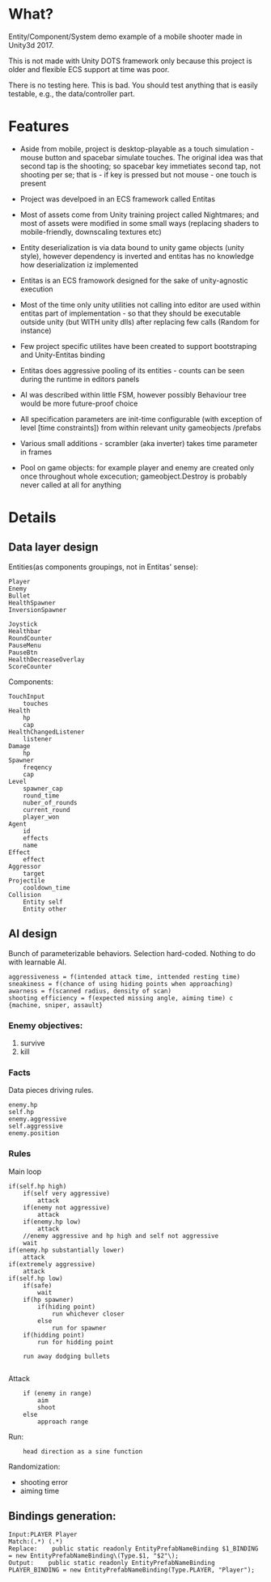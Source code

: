 # What?
Entity/Component/System demo example of a mobile shooter made in Unity3d 2017.

This is not made with Unity DOTS framework only because this project is older and
flexible ECS support at time was poor.

There is no testing here. This is bad. You should test anything that is easily testable, e.g., the data/controller part.

# Features

- Aside from mobile, project is desktop-playable as a touch simulation - mouse button and spacebar simulate touches. The original idea was that second tap is the shooting; so spacebar key immetiates second tap, not shooting per se;
that is - if key is pressed but not mouse - one touch is present

- Project was develpoed in an ECS framework called Entitas

- Most of assets come from Unity training project called Nightmares; and most of assets were modified in some small ways (replacing shaders to mobile-friendly, downscaling textures etc)

- Entity deserialization is via data bound to unity game objects (unity style), however dependency is inverted and entitas has no knowledge how deserialization iz implemented

- Entitas is an ECS framowork designed for the sake of unity-agnostic execution

- Most of the time only unity utilities not calling into editor are used within entitas part of implementation - so that they should be executable outside unity (but WITH unity dlls) after replacing few calls (Random for instance)

- Few project specific utilites have been created to support bootstraping and Unity-Entitas binding 

- Entitas does aggressive pooling of its entities - counts can be seen during the runtime in editors panels

- AI was described within little FSM, however possibly Behaviour tree would be more future-proof choice

- All specification parameters are init-time configurable (with exception of level [time constraints]) from within relevant unity gameobjects /prefabs

- Various small additions - scrambler (aka inverter) takes time parameter in frames

- Pool on game objects: for example player and enemy are created only once throughout whole excecution; gameobject.Destroy is probably never called at all for anything

# Details

## Data layer design

Entities(as components groupings, not in Entitas' sense):

	Player
	Enemy
	Bullet
	HealthSpawner
	InversionSpawner

	Joystick
	Healthbar
	RoundCounter
	PauseMenu
	PauseBtn
	HealthDecreaseOverlay
	ScoreCounter

Components:

	TouchInput
		touches
	Health
		hp
		cap
	HealthChangedListener
		listener
	Damage
		hp
	Spawner
		freqency
		cap
	Level
		spawner_cap
		round_time
		nuber_of_rounds
		current_round
		player_won
	Agent
		id
		effects
		name
	Effect
		effect
	Aggressor
		target
	Projectile
		cooldown_time
	Collision
		Entity self
		Entity other
		
## AI design
Bunch of parameterizable behaviors. Selection hard-coded. Nothing to do with learnable AI.
```
aggressiveness = f(intended attack time, inttended resting time)
sneakiness = f(chance of using hiding points when approaching)
awarness = f(scanned radius, density of scan)
shooting efficiency = f(expected missing angle, aiming time) c {machine, sniper, assault}
```

### Enemy objectives:
1. survive
2. kill

### Facts
Data pieces driving rules.
```
enemy.hp
self.hp
enemy.aggressive
self.aggressive
enemy.position
```

### Rules
Main loop
```
if(self.hp high)
	if(self very aggressive)
		attack
	if(enemy not aggressive)
		attack
	if(enemy.hp low)
		attack
	//enemy aggressive and hp high and self not aggressive
	wait
if(enemy.hp substantially lower)
	attack
if(extremely aggressive)
	attack
if(self.hp low) 
	if(safe)
		wait
	if(hp spawner)
		if(hiding point)
			run whichever closer
		else
			run for spawner
	if(hidding point)
		run for hidding point
		
	run away dodging bullets
	
```
Attack
```
	if (enemy in range)
		aim
		shoot
	else
		approach range
```
Run:
```
	head direction as a sine function
```

Randomization:
- shooting error
- aiming time

## Bindings generation:

	Input:PLAYER Player
	Match:(.*) (.*)
	Replace:    public static readonly EntityPrefabNameBinding $1_BINDING = new EntityPrefabNameBinding\(Type.$1, "$2"\);
	Output:    public static readonly EntityPrefabNameBinding PLAYER_BINDING = new EntityPrefabNameBinding(Type.PLAYER, "Player");

